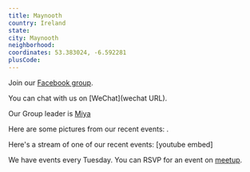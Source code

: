 ```yaml
---
title: Maynooth
country: Ireland
state: 
city: Maynooth
neighborhood: 
coordinates: 53.383024, -6.592281
plusCode:
---
```

Join our [Facebook group](https://www.facebook.com/groups/freecodecampmaynooth).

You can chat with us on [WeChat](wechat URL).

Our Group leader is [Miya](freecodecamp.org/miya)

Here are some pictures from our recent events:
![]().

Here's a stream of one of our recent events:
[youtube embed]

We have events every Tuesday. You can RSVP for an event on [meetup](meetupurl).
